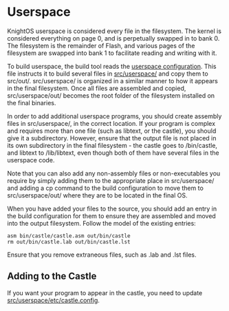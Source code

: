 # Userspace

KnightOS userspace is considered every file in the filesystem. The kernel is considered everything on
page 0, and is perpetually swapped in to bank 0. The filesystem is the remainder of Flash, and various
pages of the filesystem are swapped into bank 1 to facilitate reading and writing with it.

To build userspace, the build tool reads the
[userspace configuration](https://github.com/KnightSoft/KnightOS/blob/master/src/userspace/build.cfg).
This file instructs it to build several files in
[src/userspace/](https://github.com/KnightSoft/KnightOS/blob/master/docs/build/build-tool.md) and copy
them to src/out/. src/userspace/ is organized in a similar manner to how it appears in the final
filesystem. Once all files are assembled and copied, src/userspace/out/ becomes the root folder of
the filesystem installed on the final binaries.

In order to add additional userspace programs, you should create assembly files in src/userspace/, in
the correct location. If your program is complex and requires more than one file (such as libtext, or
the castle), you should give it a subdirectory. However, ensure that the output file is not placed
in its own subdirectory in the final filesystem - the castle goes to /bin/castle, and libtext to
/lib/libtext, even though both of them have several files in the userspace code.

Note that you can also add any non-assembly files or non-executables you require by simply adding them
to the appropriate place in src/userspace/ and adding a cp command to the build configuration to move
them to src/userspace/out/ where they are to be located in the final OS.

When you have added your files to the source, you should add an entry in the build configuration for
them to ensure they are assembled and moved into the output filesystem. Follow the model of the existing
entries:

    asm bin/castle/castle.asm out/bin/castle
    rm out/bin/castle.lab out/bin/castle.lst

Ensure that you remove extraneous files, such as .lab and .lst files.

## Adding to the Castle

If you want your program to appear in the castle, you need to update
[src/userspace/etc/castle.config](https://github.com/KnightSoft/KnightOS/blob/master/src/userspace/etc/castle.config.asm).
